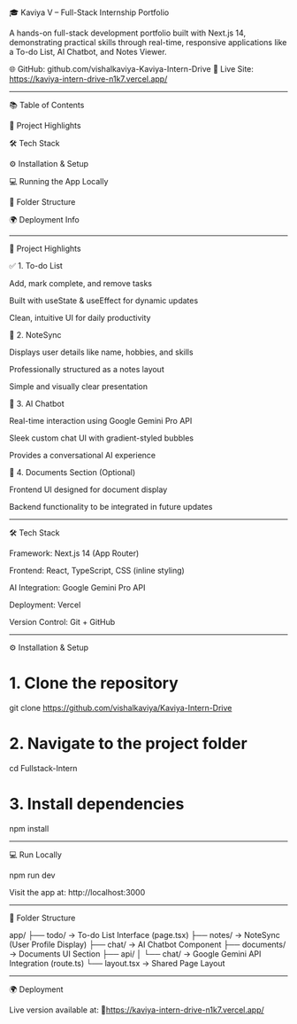 
🎓 Kaviya V – Full-Stack Internship Portfolio

A hands-on full-stack development portfolio built with Next.js 14, demonstrating practical skills through real-time, responsive applications like a To-do List, AI Chatbot, and Notes Viewer.

🌐 GitHub:  github.com/vishalkaviya-Kaviya-Intern-Drive
🚀 Live Site: https://kaviya-intern-drive-n1k7.vercel.app/


---

📚 Table of Contents

📌 Project Highlights

🛠️ Tech Stack

⚙️ Installation & Setup

💻 Running the App Locally

📁 Folder Structure

🌍 Deployment Info



---

📌 Project Highlights

✅ 1. To-do List

Add, mark complete, and remove tasks

Built with useState & useEffect for dynamic updates

Clean, intuitive UI for daily productivity


📝 2. NoteSync

Displays user details like name, hobbies, and skills

Professionally structured as a notes layout

Simple and visually clear presentation


🤖 3. AI Chatbot

Real-time interaction using Google Gemini Pro API

Sleek custom chat UI with gradient-styled bubbles

Provides a conversational AI experience


📄 4. Documents Section (Optional)

Frontend UI designed for document display

Backend functionality to be integrated in future updates



---

🛠️ Tech Stack

Framework: Next.js 14 (App Router)

Frontend: React, TypeScript, CSS (inline styling)

AI Integration: Google Gemini Pro API

Deployment: Vercel

Version Control: Git + GitHub



---

⚙️ Installation & Setup

# 1. Clone the repository
git clone https://github.com/vishalkaviya/Kaviya-Intern-Drive

# 2. Navigate to the project folder
cd Fullstack-Intern

# 3. Install dependencies
npm install


---

💻 Run Locally

npm run dev

Visit the app at: http://localhost:3000


---

📁 Folder Structure

app/
├── todo/             → To-do List Interface (page.tsx)
├── notes/            → NoteSync (User Profile Display)
├── chat/             → AI Chatbot Component
├── documents/        → Documents UI Section
├── api/
│   └── chat/         → Google Gemini API Integration (route.ts)
└── layout.tsx        → Shared Page Layout


---

🌍 Deployment

Live version available at:
🔗https://kaviya-intern-drive-n1k7.vercel.app/
